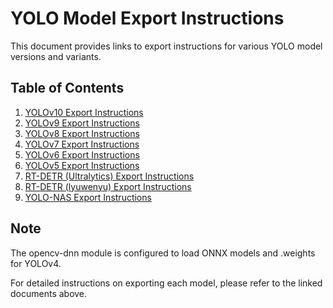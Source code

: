 # YOLO Model Export Instructions

This document provides links to export instructions for various YOLO model versions and variants.

## Table of Contents

1. [YOLOv10 Export Instructions](yolov10-export.md)
2. [YOLOv9 Export Instructions](yolov9-export.md)
3. [YOLOv8 Export Instructions](yolov8-export.md)
4. [YOLOv7 Export Instructions](yolov7-export.md)
5. [YOLOv6 Export Instructions](yolov6-export.md)
6. [YOLOv5 Export Instructions](yolov5-export.md)
7. [RT-DETR (Ultralytics) Export Instructions](rtdetr-ultralytics-export.md)
8. [RT-DETR (lyuwenyu) Export Instructions](rtdetr-lyuwenyu-export.md)
9. [YOLO-NAS Export Instructions](yolo-nas-export.md)

## Note
The opencv-dnn module is configured to load ONNX models and .weights for YOLOv4.

For detailed instructions on exporting each model, please refer to the linked documents above.
